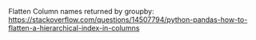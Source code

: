 Flatten Column names returned by groupby: https://stackoverflow.com/questions/14507794/python-pandas-how-to-flatten-a-hierarchical-index-in-columns
